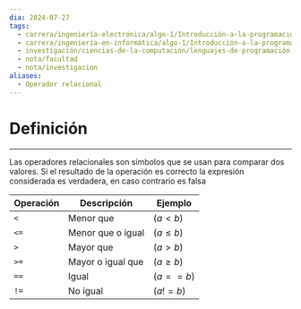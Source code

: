 ```yaml
---
dia: 2024-07-27
tags:
  - carrera/ingeniería-electrónica/algo-1/Introducción-a-la-programación
  - carrera/ingeniería-en-informática/algo-1/Introducción-a-la-programación
  - investigación/ciencias-de-la-computación/lenguajes-de-programación
  - nota/facultad
  - nota/investigacion
aliases:
  - Operador relacional
---
```

# Definición
---
Las operadores relacionales son símbolos que se usan para comparar dos valores. Si el resultado de la operación es correcto la expresión considerada es verdadera, en caso contrario es falsa

| Operación | Descripción       | Ejemplo     |
| --------- | ----------------- | ----------- |
| `<`       | Menor que         | $(a < b)$   |
| `<=`      | Menor que o igual | $(a \le b)$ |
| `>`       | Mayor que         | $(a > b)$   |
| `>=`      | Mayor o igual que | $(a \ge b)$ |
| `==`      | Igual             | $(a == b)$  |
| `!=`      | No igual          | $(a != b)$  |
